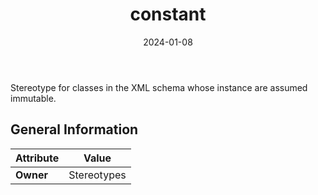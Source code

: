 ﻿---
title: constant
toc: false
type: specs
date: "2024-01-08"
draft: false
specification: VEC
version: 2.1.0
documentType: "Recommendation"
elementType: Class
classes:
  - constant
menu_name: vec-2.1.0
---
Stereotype for classes in the XML schema whose instance are assumed immutable.

## General Information

| Attribute               | Value |
|-------------------------|-------|
| **Owner**               | Stereotypes |
